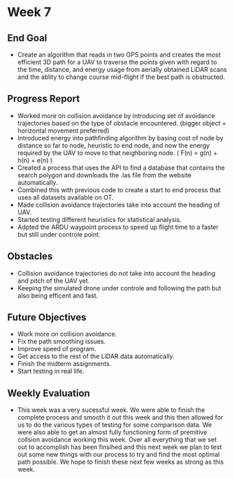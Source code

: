 # Week 7

## End Goal

* Create an algorithm that reads in two GPS points and creates the most efficient 3D path for a UAV to traverse the points given with regard to the time, distance, and energy usage from aerially obtained LiDAR scans and the ablity to change course mid-flight if the best path is obstructed.

## Progress Report
* Worked more on collision avoidance by introducing set of avoidance trajectories based on the type of obstacle encountered. (bigger object = horizontal movement preferred)
* Introduced energy into pathfinding algorithm by basing cost of node by distance so far to node, heuristic to end node, and now the energy required by the UAV to move to that neighboring node. ( F(n) = g(n) + h(n) + e(n) )
* Created a process that uses the API to find a database that contains the search polygon and downloads the .las file from the website automatically.
* Combined this with previous code to create a start to end process that uses all datasets available on OT.
* Made collision avoidance trajectories take into account the heading of UAV.
* Started testing different heuristics for statistical analysis.
* Adpted the ARDU waypoint process to speed up flight time to a faster but still under controle point.

## Obstacles
* Collision avoidance trajectories do not take into account the heading and pitch of the UAV yet.
* Keeping the simulated drone under controle and following the path but also being efficent and fast.

## Future Objectives
* Work more on collision avoidance.
* Fix the path smoothing issues.
* Improve speed of program.
* Get access to the rest of the LiDAR data automatically.
* Finish the midterm assignments.
* Start testing in real life.

## Weekly Evaluation
* This week was a very sucessful week. We were able to finish the complete process and smooth it out this week and this then allowed for us to do the various types of testing for some comparison data. We were also able to get an almost fully functioning form of premitive collsion avoidance working this week. Over all everything that we set out to accomplish has been finsihed and this next week we plan to test out some new things with our process to try and find the most optimal path possible. We hope to finish these next few weeks as strong as this week.

